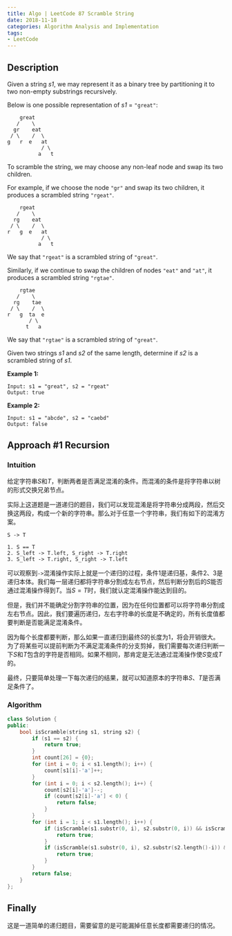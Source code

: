 ```yaml
---
title: Algo | LeetCode 87 Scramble String
date: 2018-11-18
categories: Algorithm Analysis and Implementation
tags:
- LeetCode
---
```


## Description

Given a string *s1*, we may represent it as a binary tree by partitioning it to two non-empty substrings recursively.

<!-- more -->

Below is one possible representation of *s1* = `"great"`:

```
    great
   /    \
  gr    eat
 / \    /  \
g   r  e   at
           / \
          a   t
```

To scramble the string, we may choose any non-leaf node and swap its two children.

For example, if we choose the node `"gr"` and swap its two children, it produces a scrambled string `"rgeat"`.

```
    rgeat
   /    \
  rg    eat
 / \    /  \
r   g  e   at
           / \
          a   t
```

We say that `"rgeat"` is a scrambled string of `"great"`.

Similarly, if we continue to swap the children of nodes `"eat"` and `"at"`, it produces a scrambled string `"rgtae"`.

```
    rgtae
   /    \
  rg    tae
 / \    /  \
r   g  ta  e
       / \
      t   a
```

We say that `"rgtae"` is a scrambled string of `"great"`.

Given two strings *s1* and *s2* of the same length, determine if *s2* is a scrambled string of *s1*.

**Example 1:**

```
Input: s1 = "great", s2 = "rgeat"
Output: true
```

**Example 2:**

```
Input: s1 = "abcde", s2 = "caebd"
Output: false
```

## Approach #1 Recursion

### Intuition

给定字符串$S$和$T$，判断两者是否满足混淆的条件。而混淆的条件是将字符串以树的形式交换兄弟节点。

实际上这道题是一道递归的题目，我们可以发现混淆是将字符串分成两段，然后交换这两段，构成一个新的字符串。那么对于任意一个字符串，我们有如下的混淆方案。

```
S -> T

1. S == T
2. S_left -> T.left, S_right -> T.right
3. S_left -> T.right, S_right -> T.left
```

可以观察到`->`混淆操作实际上就是一个递归的过程，条件1是递归基，条件2、3是递归本体。我们每一层递归都将字符串分割成左右节点，然后判断分割后的$S$能否通过混淆操作得到$T$。当$S=T$时，我们就认定混淆操作能达到目的。

但是，我们并不能确定分割字符串的位置，因为在任何位置都可以将字符串分割成左右节点。因此，我们要遍历递归，左右字符串的长度是不确定的，所有长度值都要判断是否能满足混淆条件。

因为每个长度都要判断，那么如果一直递归到最终$S$的长度为1，将会开销很大。为了将某些可以提前判断为不满足混淆条件的分支剪掉，我们需要每次递归判断一下$S$和$T$包含的字符是否相同。如果不相同，那肯定是无法通过混淆操作使$S$变成$T$的。

最终，只要简单处理一下每次递归的结果，就可以知道原本的字符串$S$、$T$是否满足条件了。

### Algorithm

```cpp
class Solution {
public:
    bool isScramble(string s1, string s2) {
        if (s1 == s2) {
            return true;
        }
        int count[26] = {0};
        for (int i = 0; i < s1.length(); i++) {
            count[s1[i]-'a']++;
        }
        for (int i = 0; i < s2.length(); i++) {
            count[s2[i]-'a']--;
            if (count[s2[i]-'a'] < 0) {
                return false;
            }
        }
        for (int i = 1; i < s1.length(); i++) {
            if (isScramble(s1.substr(0, i), s2.substr(0, i)) && isScramble(s1.substr(i), s2.substr(i))) {
                return true;
            }
            if (isScramble(s1.substr(0, i), s2.substr(s2.length()-i)) && isScramble(s1.substr(i), s2.substr(0, s2.length()-i))) {
                return true;
            }
        }
        return false;
    }
};
```

## Finally

这是一道简单的递归题目，需要留意的是可能漏掉任意长度都需要递归的情况。

